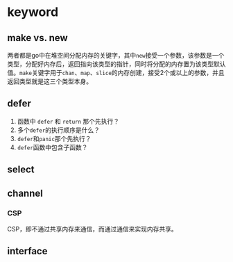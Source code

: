 # keyword

## make vs. new

两者都是go中在堆空间分配内存的关键字，其中`new`接受一个参数，该参数是一个类型，分配好内存后，返回指向该类型的指针，同时将分配的内存置为该类型默认值。`make`关键字用于`chan`、`map`、`slice`的内存创建，接受2个或以上的参数，并且返回类型就是这三个类型本身。

## defer

1. 函数中 `defer` 和 `return` 那个先执行？
2. 多个`defer`的执行顺序是什么？
3. `defer`和`panic`那个先执行？
4. `defer`函数中包含子函数？

## select

## channel

### CSP

CSP，即不通过共享内存来通信，而通过通信来实现内存共享。


## interface
